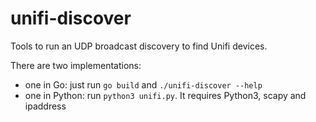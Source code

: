 # unifi-discover

Tools to run an UDP broadcast discovery to find Unifi devices.

There are two implementations:
* one in Go: just run `go build` and `./unifi-discover --help`
* one in Python: run `python3 unifi.py`. It requires Python3, scapy and ipaddress
